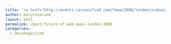 ```yaml
---
title: '<a href="http://events.carsonified.com/fowa/2008/london/videos/jason-calcanis-tom-nixon/">Future Of Web Apps - London 2008</a>'
author: maryrosecook
layout: post
permalink: /post/future-of-web-apps-london-2008
categories:
  - Uncategorized
---
```

